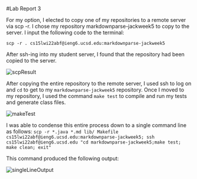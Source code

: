 #Lab Report 3

For my option, I elected to copy one of my repositories to a remote server via scp -r. I chose my repository markdownparse-jackweek5 to copy to the server. I input the following code to the terminal: 

```scp -r . cs15lwi22abf@ieng6.ucsd.edu:markdownparse-jackweek5```

After ssh-ing into my student server, I found that the repository had been copied to the server.

![scpResult](scpResult.png)


After copying the entire repository to the remote server, I used ssh to log on and ``cd`` to get to my ```markdownparse-jackweek5``` repository.
Once I moved to my repository, I used the command ```make test``` to compile and run my tests and generate class files.

![makeTest](makeTest.png)


I was able to condense this entire process down to a single command line as follows: ```scp -r *.java *.md lib/ Makefile cs15lwi22abf@ieng6.ucsd.edu:markdownparse-jackweek5; ssh cs15lwi22abf@ieng6.ucsd.edu "cd markdownparse-jackweek5;make test; make clean; exit"```

This command produced the following output:

![singleLineOutput](singleLineOutput.png)
